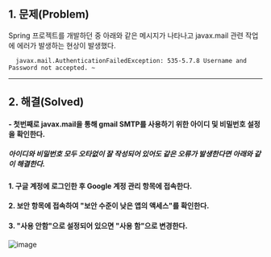 ## 1. 문제(Problem)

Spring 프로젝트를 개발하던 중 아래와 같은 메시지가 나타나고 javax.mail 관련 작업에 에러가 발생하는 현상이 발생했다.

      javax.mail.AuthenticationFailedException: 535-5.7.8 Username and Password not accepted. ~
      

------------------

## 2. 해결(Solved)

####   - 첫번째로 javax.mail을 통해 gmail SMTP를 사용하기 위한 아이디 및 비밀번호 설정을 확인한다.

#####   아이디와 비밀번호 모두 오타없이 잘 작성되어 있어도 같은 오류가 발생한다면 아래와 같이 해결한다.

#### 1. 구글 계정에 로그인한 후 Google 계정 관리 항목에 접속한다.

#### 2. 보안 항목에 접속하여 "보안 수준이 낮은 앱의 액세스"를 확인한다.

#### 3. "사용 안함"으로 설정되어 있으면 "사용 함"으로 변경한다.


![image](https://user-images.githubusercontent.com/54324782/139518879-121ad4a9-8083-47cd-bef2-548067134af4.png)
